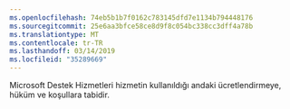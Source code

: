 ```yaml
---
ms.openlocfilehash: 74eb5b1b7f0162c783145dfd7e1134b794448176
ms.sourcegitcommit: 25e6aa3bfce58ce8d9f8c054bc338cc3dff4a78b
ms.translationtype: MT
ms.contentlocale: tr-TR
ms.lasthandoff: 03/14/2019
ms.locfileid: "35289669"
---
```

Microsoft Destek Hizmetleri hizmetin kullanıldığı andaki ücretlendirmeye, hüküm ve koşullara tabidir.
